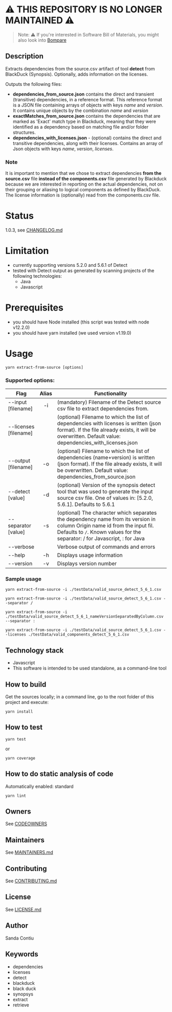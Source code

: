# ⚠️ THIS REPOSITORY IS NO LONGER MAINTAINED ⚠️

> Note: :warning: If you're interested in Software Bill of Materials, you might also look into [Bompare](https://github.com/philips-labs/bompare)

## Description
Extracts dependencies from the source.csv artifact of tool __detect__ from BlackDuck (Synopsis).
Optionally, adds information on the licenses.

Outputs the following files: 
  - __dependencies_from_source.json__ contains the direct and transient (transitive) dependencies, in a reference format. This reference format is a JSON file containing arrays of objects with keys _name_ and _version_. It contains unique objects by the combination _name_ and _version_
  - __exactMatches_from_source.json__ contains the dependencies that are marked as 'Exact' match type in Blackduck, meaning that they were identified as a dependency based on matching file and/or folder structures.
  - __dependencies_with_licenses.json__ - (optional) contains the direct and transitive dependencies, along with their licenses. Contains an array of Json objects with keys _name_, _version_, _licenses_.

### Note
It is important to mention that we chose to extract dependencies __from the source.csv__ file __instead of the components.csv__ file generated by Blackduck because we are interested in reporting on the actual dependencies, not on their grouping or aliasing to logical components as defined by BlackDuck.
The license information is (optionally) read from the components.csv file.

# Status
1.0.3, see [CHANGELOG.md](./CHANGELOG.md)

# Limitation
- currently supporting versions 5.2.0 and 5.6.1 of Detect
- tested with Detect output as generated by scanning projects of the following technologies: 
  - Java
  - Javascript

# Prerequisites
- you should have Node installed (this script was tested with node v12.2.0)
- you should have yarn installed (we used version v1.19.0)

# Usage
```
yarn extract-from-source [options]
```

### Supported options:

| Flag                 | Alias | Functionality
| ---------------------|:-----:| -------------------------------------
| --input [filename]   |  -i   | (mandatory) Filename of the Detect source csv file to extract dependencies from.
| --licenses [filename]|       | (optional) Filename to which the list of dependencies with licenses is written (json format). If the file already exists, it will be overwritten. Default value: dependencies_with_licenses.json
| --output [filename]|  -o   | (optional) Filename to which the list of dependencies (name+version) is written (json format). If the file already exists, it will be overwritten. Default value: dependencies_from_source.json
| --detect [value]   |  -d   | (optional) Version of the synopsis detect tool that was used to generate the input source csv file. One of values in: [5.2.0, 5.6.1]. Defaults to 5.6.1
| --separator [value]|  -s   | (optional) The character which separates the dependency name from its version in column Origin name id from the input fil. Defaults to `/`. Known values for the separator: / for Javascript, : for Java
| --verbose          |       | Verbose output of commands and errors
| --help             | -h    | Displays usage information
| --version          | -v    | Displays version number



### Sample usage
```
yarn extract-from-source -i ./testData/valid_source_detect_5_6_1.csv
```
```
yarn extract-from-source -i ./testData/valid_source_detect_5_6_1.csv --separator /
```
```
yarn extract-from-source -i ./testData/valid_source_detect_5_6_1_nameVersionSeparatedByColumn.csv --separator :
```
```
yarn extract-from-source -i ./testData/valid_source_detect_5_6_1.csv --licenses ./testData/valid_components_detect_5_6_1.csv
```
## Technology stack
- Javascript
- This software is intended to be used standalone, as a command-line tool

## How to build
Get the sources locally; in a command line, go to the root folder of this project and execute:
```
yarn install
```
## How to test
```
yarn test
```
or 
```
yarn coverage
```

## How to do static analysis of code
Automatically enabled: standard
```
yarn lint
```

## Owners
See [CODEOWNERS](./CODEOWNERS)

## Maintainers
See [MAINTAINERS.md](./MAINTAINERS.md)

## Contributing
See [CONTRIBUTING.md](./CONTRIBUTING.md)

## License
See [LICENSE.md](./LICENSE.md)

## Author
Sanda Contiu

## Keywords
  - dependencies
  - licenses
  - detect
  - blackduck
  - black duck
  - synopsys
  - extract
  - retrieve
